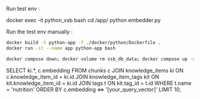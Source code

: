 Run test env : 

docker exec -it python_vsb bash
cd /app/
python embedder.py





Run the test env manually :

```sh
docker build -t python-app -f ./docker/python/Dockerfile .
docker run -it --name app python-app bash
```

```sh
docker compose down; docker volume rm vsb_db_data; docker compose up -d; docker compose logs -f 
```



SELECT ki.*, c.embedding
FROM chunks c
JOIN knowledge_items ki ON c.knowledge_item_id = ki.id
JOIN knowledge_item_tags kit ON kit.knowledge_item_id = ki.id
JOIN tags t ON kit.tag_id = t.id
WHERE t.name = 'nutrition'
ORDER BY c.embedding <=> '[your_query_vector]'
LIMIT 10;
